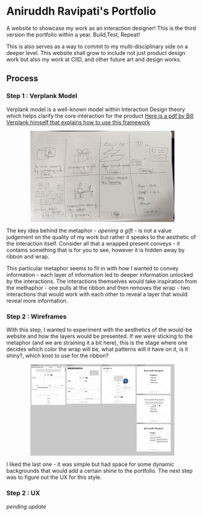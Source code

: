 # Aniruddh Ravipati's Portfolio
A website to showcase my work as an interaction designer! This is the third version the portfolio within a year. Build,Test, Repeat!

This is also serves as a way to commit to my multi-disciplinary side on a deeper level. This website shall grow to include not just product design work but also my work at CIID, and other future art and design works.

## Process 

### Step 1 : Verplank Model 

Verplank model is a well-known model within Interaction Design theory which helps clarify the core interaction for the product [Here is a pdf by Bill Verplank himself that explains how to use this framework](http://www.billverplank.com/IxDSketchBook.pdf)  

<img src="public/Portfolio%20v3/Verplank%20Framework.jpg" alt="Verplank Framework" style="max-width: 75%;display: block; margin: auto;">

The key idea behind the metaphor - *opening a gift* - is not a value judgement on the quality of my work but rather it speaks to the aesthetic of the interaction itself. Consider all that a wrapped present conveys - it contains something that is for you to see, however it is hidden away by ribbon and wrap. 

This particular metaphor seems to fit in with how I wanted to convey information - each layer of information led to deeper information unlocked by the interactions. The interactions themselves would take inspiration from the methaphor - one pulls at the ribbon and then removes the wrap - two interactions that would work with each other to reveal a layer that would reveal more information. 

### Step 2 : Wireframes

With this step, I wanted to experiment with the aesthetics of the would-be website and how the layers would be presented. If we were sticking to the metaphor (and we are straining it a bit here), this is the stage where one decides which color the wrap will be, what patterns will it have on it, is it shiny?, which knot to use for the ribbon? 

<img src="public/Portfolio%20v3/Variations.png" alt="Verplank Framework" style="max-width: 75%;display: block; margin: auto;">

I liked the last one - it was simple but had space for some dynamic backgrounds that would add a certain shine to the portfolio. The next step was to figure out the UX for this style.

### Step 2 : UX 
*pending update*